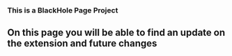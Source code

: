 ### This is a BlackHole Page Project

## On this page you will be able to find an update on the extension and future changes

